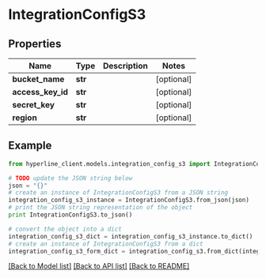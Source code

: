 # IntegrationConfigS3


## Properties
Name | Type | Description | Notes
------------ | ------------- | ------------- | -------------
**bucket_name** | **str** |  | [optional] 
**access_key_id** | **str** |  | [optional] 
**secret_key** | **str** |  | [optional] 
**region** | **str** |  | [optional] 

## Example

```python
from hyperline_client.models.integration_config_s3 import IntegrationConfigS3

# TODO update the JSON string below
json = "{}"
# create an instance of IntegrationConfigS3 from a JSON string
integration_config_s3_instance = IntegrationConfigS3.from_json(json)
# print the JSON string representation of the object
print IntegrationConfigS3.to_json()

# convert the object into a dict
integration_config_s3_dict = integration_config_s3_instance.to_dict()
# create an instance of IntegrationConfigS3 from a dict
integration_config_s3_form_dict = integration_config_s3.from_dict(integration_config_s3_dict)
```
[[Back to Model list]](../README.md#documentation-for-models) [[Back to API list]](../README.md#documentation-for-api-endpoints) [[Back to README]](../README.md)


